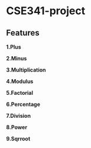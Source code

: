 # CSE341-project

## Features 

**1.Plus**

**2.Minus**

**3.Multiplication** 

**4.Modulus**

**5.Factorial**

**6.Percentage**

**7.Division**

**8.Power**

**9.Sqrroot**

